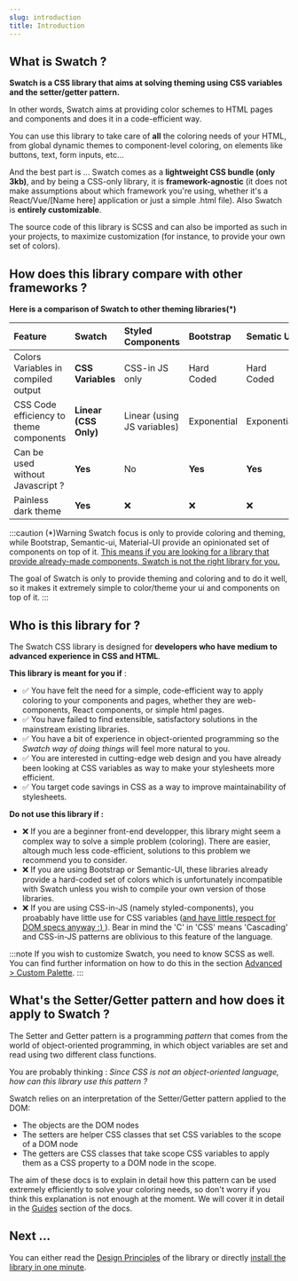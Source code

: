 ```yaml
---
slug: introduction
title: Introduction
---
```


## What is Swatch ?

**Swatch is a CSS library that aims at solving theming using CSS variables and the setter/getter pattern.**

In other words, Swatch aims at providing color schemes to HTML pages and components and does it in a code-efficient way. 

You can use this library to take care of **all** the coloring needs of your HTML, from global dynamic themes to component-level coloring, on elements like buttons, text, form inputs, etc...

And the best part is ... Swatch comes as a **lightweight CSS bundle (only 3kb)**, and by being a CSS-only library, it is **framework-agnostic** (it does not make assumptions about which framework you're using, whether it's a React/Vue/[Name here] application or just a simple .html file). Also Swatch is **entirely customizable**.


The source code of this library is SCSS and can also be imported as such in your projects, to maximize customization (for instance, to provide your own set of colors). 

## How does this library compare with other frameworks ?

**Here is a comparison of Swatch to other theming libraries(*)**

| Feature | Swatch | Styled Components | Bootstrap | Sematic UI | Material UI |
| :----- | :----- | :---- | :----- | :----- | :----- |
| Colors Variables in compiled output | <span class='x-green c-x'><strong>CSS Variables</strong></span> | <span class='x-warning c-x'>CSS-in JS only</span> | <span class='x-red c-x'>Hard Coded</span> | <span class='x-red c-x'>Hard Coded</span> | <span class='x-warning c-x'>CSS-in-JS only</span> |
| CSS Code efficiency to theme components | <span class='x-green c-x'><strong>Linear (CSS Only)</strong></span> | <span class='x-warning c-x'>Linear (using JS variables)</span> | <span class='x-red c-x'>Exponential</span> | <span class='x-red c-x'>Exponential</span> | <span class='x-warning c-x'>Linear (using JS variables)</span> |
| Can be used without Javascript ? | <span class='x-green c-x'><strong>Yes</strong></span> | <span class='x-red c-x'>No</span> | <span class='x-green c-x'><strong>Yes</strong></span> |<span class='x-green c-x'><strong>Yes</strong></span> |<span class='x-red c-x'>No</span> |
| Painless dark theme | <span class='x-green c-x'><strong>Yes</strong></span> | <span class='x-red c-x'>❌</span> | <span class='x-red c-x'>❌</span> | <span class='x-red c-x'>❌</span> | <span class='x-red c-x'>❌</span> | <span class='x-red c-x'>❌</span> |

:::caution (*)Warning
Swatch focus is only to provide coloring and theming, while Bootstrap, Semantic-ui, Material-UI provide an opinionated set of components on top of it. <ins>This means if you are looking for a library that provide already-made components, Swatch is not the right library for you.</ins> 

The goal of Swatch is only to provide theming and coloring and to do it well, so it makes it extremely simple to color/theme your ui and components on top of it.
:::

## Who is this library for ?

The Swatch CSS library is designed for **developers who have medium to advanced experience in CSS and HTML**. 

**This library is meant for you if** :
+ ✅ You have felt the need for a simple, code-efficient way to apply coloring to your components and pages, whether they are web-components, React components, or simple html pages.
+ ✅ You have failed to find extensible, satisfactory solutions in the mainstream existing libraries.
+ ✅ You have a bit of experience in object-oriented programming so the _Swatch way of doing things_ will feel more natural to you.
+ ✅ You are interested in cutting-edge web design and you have already been looking at CSS variables as way to make your stylesheets more efficient.
+ ✅ You target code savings in CSS as a way to improve maintainability of stylesheets.

**Do not use this library if :**
+ ❌ If you are a beginner front-end developper, this library might seem a complex way to solve a simple problem (coloring). There are easier, altough much less code-efficient, solutions to this problem we recommend you to consider.
+ ❌ If you are using Bootstrap or Semantic-UI, these libraries already provide a hard-coded set of colors which is unfortunately incompatible with Swatch unless you wish to compile your own version of those libraries.
+ ❌ If you are using CSS-in-JS (namely styled-components), you proabably have little use for CSS variables ([and have little respect for DOM specs anyway :) ](https://gomakethings.com/whats-wrong-with-css-in-js/)). Bear in mind the 'C' in 'CSS' means 'Cascading' and CSS-in-JS patterns are oblivious to this feature of the language.


:::note
If you wish to customize Swatch, you need to know SCSS as well. You can find further information on how to do this in the section [Advanced > Custom Palette](./advanced-custom-palette).
:::

## What's the Setter/Getter pattern and how does it apply to Swatch ?

The Setter and Getter pattern is a programming _pattern_ that comes from the world of object-oriented programming, in which object variables are set and read using two different class functions. 


You are probably thinking : _Since CSS is not an object-oriented language, how can this library use this pattern ?_

Swatch relies on an interpretation of the Setter/Getter pattern applied to the DOM:
+ The objects are the DOM nodes
+ The setters are helper CSS classes that set CSS variables to the scope of a DOM node
+ The getters are CSS classes that take scope CSS variables to apply them as a CSS property to a DOM node in the scope. 

The aim of these docs is to explain in detail how this pattern can be used extremely efficiently to solve your coloring needs, so don't worry if you think this explanation is not enough at the moment. We will cover it in detail in the [Guides](./guides-setters-getters) section of the docs.

## Next ...

You can either read the [Design Principles](./design-principles) of the library or directly [install the library in one minute](./getting-started-quick-install).
<!---
## What problems does swatch prevent ?

Here is a list of problems Swatch will prevent you from having. If you recognize some of this examples, you might find this library interesting to your use-case. 

### 

### Having to take time and effort to write the classes for all color/component combinations -> One class is enough thanks to the setter/getter pattern




--- 

-->




